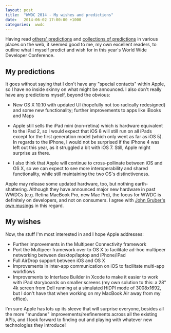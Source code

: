 ```yaml
---
layout: post
title:  "WWDC 2014 - My wishes and predictions"
date:   2014-06-02 17:00:00 +1000
categories:  wwdc
---
```


Having read [others' predictions](http://daringfireball.net/2014/06/wwdc_2014_prelude) and [collections of predictions](http://appleinsider.com/articles/14/05/31/wwdc-2014-preview-apples-interest-in-home-health-headphones) in various places on the web, it seemed good to me, my own excellent readers, to outline what I myself predict and wish for in this year's World Wide Developer Conference.

## My predictions ##

It goes without saying that I don't have any "special contacts" within Apple, so I have no inside skinny on what might be announced. I also don't really have any predictions myself, beyond the obvious:

* New OS X 10.10 with updated UI (hopefully not too radically redesigned) and some new functionality; further improvements to apps like iBooks and Maps

* Apple still sells the iPad mini (non-retina) which is hardware equivalent to the iPad 2, so I would expect that iOS 8 will still run on all iPads except for the first generation model (which only went as far as iOS 5). In regards to the iPhone, I would not be surprised if the iPhone 4 was left out this year, as it struggled a bit with iOS 7. Still, Apple might surprise us there.

* I also think that Apple will continue to cross-pollinate between iOS and OS X, so we can expect to see more interoperability and shared functionality, while still maintaining the two OS's distinctiveness.

Apple may release some updated hardware, too, but nothing earth-shattering. Although they have announced major new hardware in past WWDCs (e.g. Retina MacBook Pro, new Mac Pro), the focus for WWDC is definitely on developers, and not on consumers. I agree with [John Gruber's own musings](http://daringfireball.net/2014/06/wwdc_2014_prelude) in this regard.

## My wishes ##

Now, the stuff I'm most interested in and I hope Apple addresses:

* Further improvements in the Multipeer Connectivity framework
* Port the Multipeer framework over to OS X to facilitate ad-hoc multipeer networking between desktop/laptop and iPhone/iPad
* Full AirDrop support between iOS and OS X
* Improvements in inter-app communication on iOS to facilitate multi-app workflows
* Improvements to Interface Builder in Xcode to make it easier to work with iPad storyboards on smaller screens (my own solution to this: a 28" 4k screen from Dell running at a simulated HiDPI mode of 3008x1692, but I don't have that when working on my MacBook Air away from my office).

I'm sure Apple has lots up its sleeve that will surprise everyone, besides all the more "mundane" improvements/reefinements across all the existing APIs, and I look forward to finding out and playing with whatever new technologies they introduce!